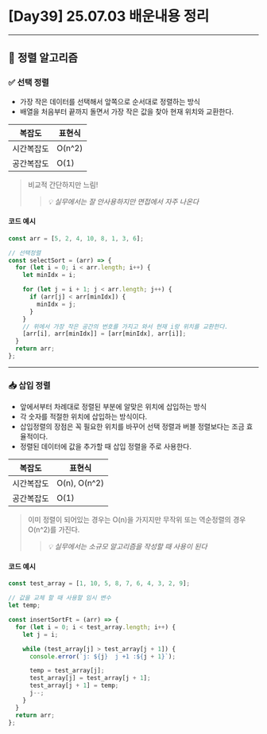 # [Day39] 25.07.03 배운내용 정리

---

## 🧩 정렬 알고리즘

### ✅ 선택 정렬

- 가장 작은 데이터를 선택해서 앞쪽으로 순서대로 정렬하는 방식
- 배열을 처음부터 끝까지 돌면서 가장 작은 값을 찾아 현재 위치와 교환한다.

| 복잡도     | 표현식 |
| ---------- | ------ |
| 시간복잡도 | O(n^2) |
| 공간복잡도 | O(1)   |

> 비교적 간단하지만 느림!
>
> > _💡 실무에서는 잘 안사용하지만 면접에서 자주 나온다_

#### 코드 예시

```js
const arr = [5, 2, 4, 10, 8, 1, 3, 6];

// 선택정렬
const selectSort = (arr) => {
  for (let i = 0; i < arr.length; i++) {
    let minIdx = i;

    for (let j = i + 1; j < arr.length; j++) {
      if (arr[j] < arr[minIdx]) {
        minIdx = j;
      }
    }
    // 위에서 가장 작은 공간의 번호를 가지고 와서 현재 i랑 위치를 교환한다.
    [arr[i], arr[minIdx]] = [arr[minIdx], arr[i]];
  }
  return arr;
};
```

---

### 📥 삽입 정렬

- 앞에서부터 차례대로 정렬된 부분에 알맞은 위치에 삽입하는 방식
- 각 숫자를 적절한 위치에 삽입하는 방식이다.
- 삽입정렬의 장점은 꼭 필요한 위치를 바꾸어 선택 정렬과 버블 정렬보다는 조금 효율적이다.
- 정렬된 데이터에 값을 추가할 때 삽입 정렬을 주로 사용한다.

| 복잡도     | 표현식       |
| ---------- | ------------ |
| 시간복잡도 | O(n), O(n^2) |
| 공간복잡도 | O(1)         |

> 이미 정렬이 되어있는 경우는 O(n)을 가지지만 무작위 또는 역순정렬의 경우 O(n^2)를 가진다.
>
> > _💡 실무에서는 소규모 알고리즘을 작성할 때 사용이 된다_

#### 코드 예시

```js
const test_array = [1, 10, 5, 8, 7, 6, 4, 3, 2, 9];

// 값을 교체 할 때 사용할 임시 변수
let temp;

const insertSortFt = (arr) => {
  for (let i = 0; i < test_array.length; i++) {
    let j = i;

    while (test_array[j] > test_array[j + 1]) {
      console.error(`j: ${j}  j +1 :${j + 1}`);

      temp = test_array[j];
      test_array[j] = test_array[j + 1];
      test_array[j + 1] = temp;
      j--;
    }
  }
  return arr;
};
```
